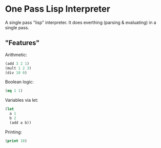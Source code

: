 # One Pass Lisp Interpreter

A single pass "lisp" interpreter. It does everthing (parsing & evaluating) in a single pass.

## "Features"

Arithmetic:

```lisp
(add 3 2 1)
(mult 1 2 3)
(div 10 0)
```

Boolean logic:

```lisp
(eq 1 1)
```

Variables via let:

```lisp
(let
  a 1
  b 2
  (add a b))
```

Printing:

```lisp
(print 10)
```
